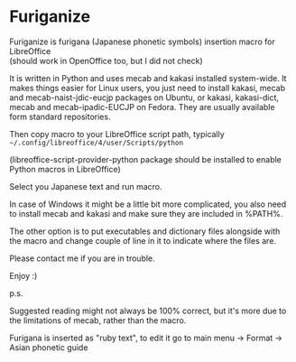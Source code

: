 Furiganize
==========

Furiganize is furigana (Japanese phonetic symbols) insertion macro for LibreOffice  
(should work in OpenOffice too, but I did not check)

It is written in Python and uses mecab and kakasi installed system-wide.
It makes things easier for Linux users,
you just need to install kakasi, mecab and mecab-naist-jdic-eucjp packages on Ubuntu, 
or  kakasi, kakasi-dict, mecab and mecab-ipadic-EUCJP on Fedora.
They are usually available form standard repositories.

Then copy macro to your LibreOffice script path, typically
`~/.config/libreoffice/4/user/Scripts/python`

(libreoffice-script-provider-python package should be installed to enable Python macros in LibreOffice) 

Select you Japanese text and run macro.

In case of Windows it might be a little bit more complicated,
you also need to install mecab and kakasi and make sure they are included in %PATH%.

The other option is to put executables and dictionary files alongside with the macro
and change couple of line in it to indicate where the files are.

Please contact me if you are in trouble.

Enjoy :)

p.s.

Suggested reading might not always be 100% correct, but it's more due to the limitations of mecab, rather than the macro.

Furigana is inserted as "ruby text", to edit it go to main menu -> Format -> Asian phonetic guide
